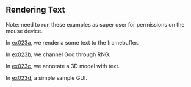 ## Rendering Text

Note: need to run these examples as super user for permissions on the mouse device.

In [ex023a](ex023a_sample_text), we render a some text to the framebuffer.

In [ex023b](ex023b_alphabet_screensaver), we channel God through RNG.

In [ex023c](ex023c_3d_text_annotations), we annotate a 3D model with text.

In [ex023d](ex023d_simple_gui), a simple sample GUI.
